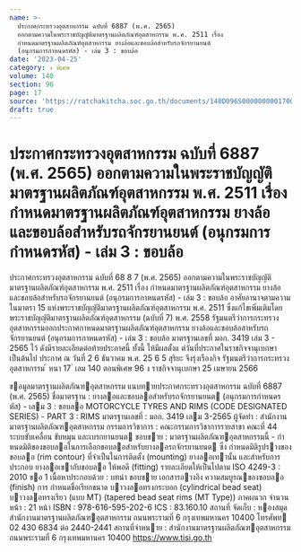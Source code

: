 ```yaml
---
name: >-
  ประกาศกระทรวงอุตสาหกรรม ฉบับที่ 6887 (พ.ศ. 2565)
  ออกตามความในพระราชบัญญัติมาตรฐานผลิตภัณฑ์อุตสาหกรรม พ.ศ. 2511 เรื่อง
  กำหนดมาตรฐานผลิตภัณฑ์อุตสาหกรรม ยางล้อและขอบล้อสำหรับรถจักรยานยนต์
  (อนุกรมการกำหนดรหัส) - เล่ม 3 : ขอบล้อ
date: '2023-04-25'
category: ง พิเศษ
volume: 140
section: 96
page: 17
source: 'https://ratchakitcha.soc.go.th/documents/140D096S0000000001700.pdf'
draft: true
---
```


# ประกาศกระทรวงอุตสาหกรรม ฉบับที่ 6887 (พ.ศ. 2565) ออกตามความในพระราชบัญญัติมาตรฐานผลิตภัณฑ์อุตสาหกรรม พ.ศ. 2511 เรื่อง กำหนดมาตรฐานผลิตภัณฑ์อุตสาหกรรม ยางล้อและขอบล้อสำหรับรถจักรยานยนต์ (อนุกรมการกำหนดรหัส) - เล่ม 3 : ขอบล้อ

ประกาศกระทรวงอุตสาหกรรม ฉบับที่ 68 8 7 (พ.ศ. 2565) ออกตามความในพระราชบัญญัติมาตรฐานผลิตภัณฑ์อุตสาหกรรม พ.ศ. 2511 เรื่อง กำหนดมาตรฐานผลิตภัณฑ์อุตสาหกรรม ยางล้อและขอบล้อสำหรับรถจักรยานยนต์ (อนุกรมการกาหนดรหัส) - เล่ม 3 : ขอบล้อ อาศัยอานาจตามความในมาตรา 15 แห่งพระราชบัญญัติมาตรฐานผลิตภัณฑ์อุตสาหกรรม พ.ศ. 2511 ซึ่งแก้ไขเพิ่มเติมโดยพระราชบัญญัติมาตรฐานผลิตภัณฑ์อุตสาหกรรม (ฉบับที่ 7) พ.ศ. 2558 รัฐมนตรีว่าการกระทรวงอุตสาหกรรมออกประกาศกาหนดมาตรฐานผลิตภัณฑ์อุตสาหกรรม ยางล้อและขอบล้อสาหรับรถจักรยานยนต์ (อนุกรมการกาหนดรหัส) - เล่ม 3 : ขอบล้อ มาตรฐานเลขที่ มอก. 3419 เล่ม 3 - 2565 ไว้ ดังมีรายละเอียดต่อท้ายประกาศนี้ ทั้งนี้ ให้มีผลตั้งแ ต่วันที่ประกาศในราชกิจจานุเบกษาเป็นต้นไป ประกาศ ณ วันที่ 2 6 ธันวาคม พ.ศ. 25 6 5 สุริยะ จึงรุ่งเรืองกิจ รัฐมนตรีว่าการกระทรวงอุตสาหกรรม ้ หนา 17 ่ เลม 140 ตอนพิเศษ 96 ง ราชกิจจานุเบกษา 25 เมษายน 2566

ขอมูลมาตรฐานผลิตภัณฑอุตสาหกรรม แนบทายประกาศกระทรวงอุตสาหกรรม ฉบับที่ 6887 (พ.ศ. 2565) ชื่อมาตรฐาน : ยางลอและขอบลอสําหรับรถจักรยานยนต (อนุกรมการกําหนดรหัส) - เลม 3 : ขอบลอ MOTORCYCLE TYRES AND RIMS (CODE DESIGNATED SERIES) - PART 3 : RIMS มาตรฐานเลขที่ : มอก. 3419 เลม 3-2565 ผู้จัดทํา : สํานักงานมาตรฐานผลิตภัณฑอุตสาหกรรม กรรมการวิชาการ : คณะกรรมการวิชาการรายสาขา คณะที่ 44 ระบบขับเคลื่อน ขับหมุน และเบรกยานยนต ขอบขาย : มาตรฐานผลิตภัณฑอุตสาหกรรมนี้ - กําหนดมิติของขอบลอในการเลือกขอบลอสําหรับยางลอรถจักรยานยนต ซึ่ง กําหนดมิติรูปรางของขอบลอ (rim contour) ที่จําเป็นในการติดตั้ง (mounting) ยางลอเทานั้น และสําหรับการประกอบ ยางลอเขากับขอบลอ ให้พอดี (fitting) รายละเอียดให้เป็นไปตาม ISO 4249-3 : 2010 ขอ 1 เนื้อหาประกอบด้วย : บทนํา ขอบขาย เอกสารอางอิง ความสมบูรณของขอบลอ (finish) การ กําหนดชื่อเรียกขนาด บาวงลอทรงกระบอก (cylindrical bead seat) บาวงลอทรงเรียว (แบบ MT) (tapered bead seat rims (MT Type)) ภาคผนวก จํานวนหน้า : 21 หน้า ISBN : 978-616-595-202-6 ICS : 83.160.10 สถานที่ จัดเก็บ : หองสมุดสํานักงานมาตรฐานผลิตภัณฑอุตสาหกรรม ถนนพระรามที่ 6 กรุงเทพมหานคร 10400 โทรศัพท 02 430 6834 ต่อ 2440-2441 สถานที่จําหนาย : สํานักงานมาตรฐานผลิตภัณฑอุตสาหกรรม ถนนพระรามที่ 6 กรุงเทพมหานคร 10400 https://www.tisi.go.th
